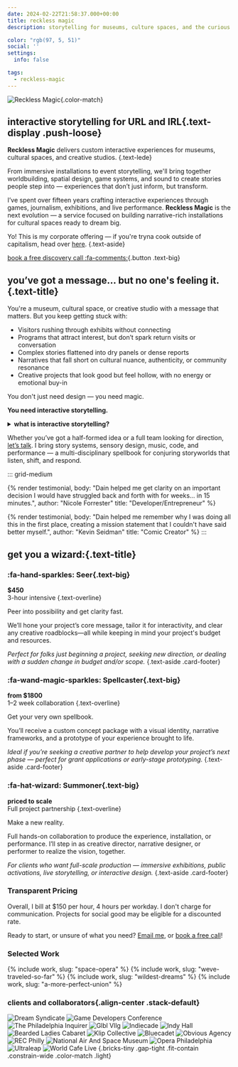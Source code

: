 ```yaml
---
date: 2024-02-22T21:58:37.000+00:00
title: reckless magic
description: storytelling for museums, culture spaces, and the curious

color: "rgb(97, 5, 51)"
social: ''
settings:
  info: false

tags:
  - reckless-magic
---
```

<div class="stack-sparse">

  <section class="stack">

![Reckless Magic](/assets/uploads/reckless-magic.svg){.color-match} 
## interactive storytelling for URL and IRL{.text-display .push-loose}

<div class="stack content-default content-flush">

**Reckless Magic** delivers custom interactive experiences for museums, cultural spaces, and creative studios. 
{.text-lede}

From immersive installations to event storytelling, we'll bring together worldbuilding, spatial design, game systems, and sound to create stories people step into — experiences that don’t just inform, but transform.

I’ve spent over fifteen years crafting interactive experiences through games, journalism, exhibitions, and live performance. **Reckless Magic** is the next evolution — a service focused on building narrative-rich installations for cultural spaces ready to dream big.

Yo! This is my corporate offering — if you're tryna cook outside of capitalism, head over [here](/services#join-forces).
{.text-aside}

[book a free discovery call :fa-comments:](/book){.button .text-big}
</div>

  </section>



  <section class="block stack">

<div class="stack content-default content-flush">

## you’ve got a message... but no one's feeling it.{.text-title}

You're a museum, cultural space, or creative studio with a message that matters. But you keep getting stuck with:

* Visitors rushing through exhibits without connecting
* Programs that attract interest, but don’t spark return visits or conversation
* Complex stories flattened into dry panels or dense reports
* Narratives that fall short on cultural nuance, authenticity, or community resonance
* Creative projects that look good but feel hollow, with no energy or emotional buy-in

You don't just need design — you need magic.

**You need interactive storytelling.**
</div>

<details class="card stack">
<summary class="text-overline">
  <strong>what is interactive storytelling?</strong>
</summary>


<div class="stack content-default content-flush">

There are many definitions, but in this case, I mean ***“any experience where the person receiving the story has a chance to alter it.”***

This casts a pretty wide net, and includes can include things from video games and websites (URL) to events and exhibitions (IRL).

Making storytelling that is interactive and engaging is both a specific discipline and a way of using a wide palette of skills.

I have designed this kind of interactive storytelling for projects across:
</div>

<div class="grid-small">

:::
### Games
* Video game design
* Narrative design
* TTRPG Mechanics
:::

:::
### Exhibitions
* Museum exhibits
* Touchscreen design
* Immersive shows
:::

:::
### Journalism
* Explainer/Scrolly-tellies
* Map-based articles
* AR/VR presentations
:::

:::
### Live Events
* Escape rooms
* Interactive theater
* Actual play
:::

</div>

</details>




<div class="stack content-default content-flush">

Whether you’ve got a half-formed idea or a full team looking for direction, [let’s talk](/book). I bring story systems, sensory design, music, code, and performance — a multi-disciplinary spellbook for conjuring storyworlds that listen, shift, and respond.

</div>

::: grid-medium

{% render testimonial,
    body: "Dain helped me get clarity on an important decision I would have struggled back and forth with for weeks... in 15 minutes.", 
    author: "Nicole Forrester"
    title: "Developer/Entrepreneur"
%}

{% render testimonial, 
   body: "Dain helped me remember why I was doing all this in the first place, creating a mission statement that I couldn't have said better myself.", 
   author: "Kevin Seidman" 
   title: "Comic Creator"
%}
:::


</section>



<section class="block stack">

## get you a wizard:{.text-title}

<div class="content-wide content-flush switch">

<div class="card palette stack-tight">

### :fa-hand-sparkles: Seer{.text-big}
**$450**  
3-hour intensive
{.text-overline}

Peer into possibility and get clarity fast. 

We’ll hone your project’s core message, tailor it for interactivity, and clear any creative roadblocks—all while keeping in mind your project's budget and resources. 

*Perfect for folks just beginning a project, seeking new direction, or dealing with a sudden change in budget and/or scope.*
{.text-aside .card-footer}
</div>

<div class="card palette stack-tight">

### :fa-wand-magic-sparkles: Spellcaster{.text-big}
**from $1800**  
1–2 week collaboration
{.text-overline}

Get your very own spellbook.

You’ll receive a custom concept package with a visual identity, narrative frameworks, and a prototype of your experience brought to life. 

*Ideal if you’re seeking a creative partner to help develop your project’s next phase — perfect for grant applications or early-stage prototyping.* 
{.text-aside .card-footer}

</div>

<div class="card palette stack-tight">

### :fa-hat-wizard: Summoner{.text-big}
**priced to scale**  
Full project partnership
{.text-overline}

Make a new reality.

Full hands-on collaboration to produce the experience, installation, or performance. I’ll step in as creative director, narrative designer, or performer to realize the vision, together.

*For clients who want full-scale production — immersive exhibitions, public activations, live storytelling, or interactive design.* 
{.text-aside .card-footer}
</div>

</div>


<div class="stack content-default content-flush">

### Transparent Pricing
Overall, I bill at $150 per hour, 4 hours per workday. I don't charge for communication. Projects for social good may be eligible for a discounted rate.

Ready to start, or unsure of what you need? [Email me](/email), or [book a free call](/book)!

</div>


</section>






  <section class="block stack-sparse">

### Selected Work


{% include work, slug: "space-opera" %}
{% include work, slug: "weve-traveled-so-far" %}
{% include work, slug: "wildest-dreams" %}
{% include work, slug: "a-more-perfect-union" %}

  </section>






  <section class="block stack">

### clients and collaborators{.align-center .stack-default}

![Dream Syndicate](/assets/uploads/dreamsyndicate.svg)
![Game Developers Conference](/assets/uploads/gdc.svg)
![The Philadelphia Inquirer](/assets/uploads/inquirer.svg)
![Glbl Vllg](/assets/uploads/glblvllg.png)
![Indiecade](/assets/uploads/indiecade.webp)
![Indy Hall](/assets/uploads/indyhall.png)
![Bearded Ladies Cabaret](/assets/uploads/beardedladies.png)
![Klip Collective](/assets/uploads/klip.png)
![Bluecadet](/assets/uploads/bluecadet.svg)
![Obvious Agency](/assets/uploads/obviousagency.webp)
![REC Philly](/assets/uploads/recphilly.svg)
![National Air And Space Museum](/assets/uploads/nasm.svg)
![Opera Philadelphia](/assets/uploads/operaphiladelphia.png)
![Ultraleap](/assets/uploads/ultraleap.svg)
![World Cafe Live](/assets/uploads/worldcafelive.png)
{.bricks-tiny .gap-tight .fit-contain .constrain-wide .color-match .light}

  </section>



</div>






